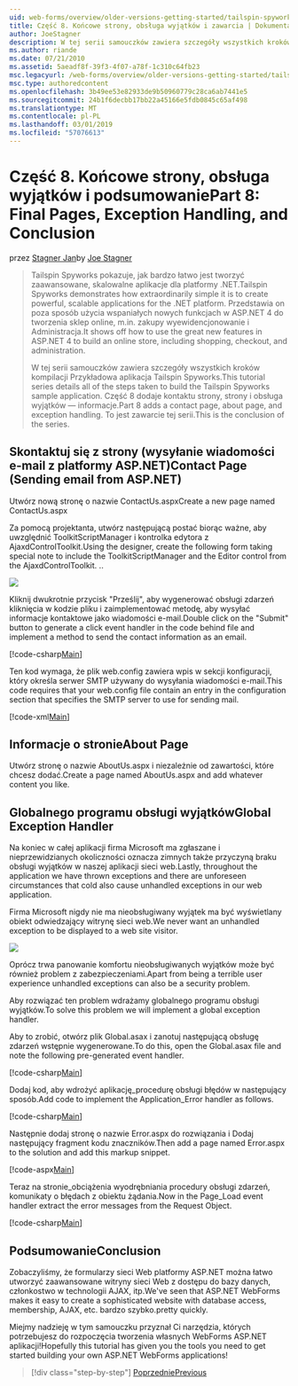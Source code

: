 ```yaml
---
uid: web-forms/overview/older-versions-getting-started/tailspin-spyworks/tailspin-spyworks-part-8
title: Część 8. Końcowe strony, obsługa wyjątków i zawarcia | Dokumentacja firmy Microsoft
author: JoeStagner
description: W tej serii samouczków zawiera szczegóły wszystkich kroków kompilacji Przykładowa aplikacja Tailspin Spyworks. Część 8 dodaje skontaktuj się z pomocą strony, strony i wyjątków — informacje...
ms.author: riande
ms.date: 07/21/2010
ms.assetid: 5aeadf8f-39f3-4f07-a78f-1c310c64fb23
msc.legacyurl: /web-forms/overview/older-versions-getting-started/tailspin-spyworks/tailspin-spyworks-part-8
msc.type: authoredcontent
ms.openlocfilehash: 3b49ee53e82933de9b50960779c28ca6ab7441e5
ms.sourcegitcommit: 24b1f6decbb17bb22a45166e5fdb0845c65af498
ms.translationtype: MT
ms.contentlocale: pl-PL
ms.lasthandoff: 03/01/2019
ms.locfileid: "57076613"
---
```

<a name="part-8-final-pages-exception-handling-and-conclusion"></a><span data-ttu-id="a6474-104">Część 8. Końcowe strony, obsługa wyjątków i podsumowanie</span><span class="sxs-lookup"><span data-stu-id="a6474-104">Part 8: Final Pages, Exception Handling, and Conclusion</span></span>
====================
<span data-ttu-id="a6474-105">przez [Stagner Jan](https://github.com/JoeStagner)</span><span class="sxs-lookup"><span data-stu-id="a6474-105">by [Joe Stagner](https://github.com/JoeStagner)</span></span>

> <span data-ttu-id="a6474-106">Tailspin Spyworks pokazuje, jak bardzo łatwo jest tworzyć zaawansowane, skalowalne aplikacje dla platformy .NET.</span><span class="sxs-lookup"><span data-stu-id="a6474-106">Tailspin Spyworks demonstrates how extraordinarily simple it is to create powerful, scalable applications for the .NET platform.</span></span> <span data-ttu-id="a6474-107">Przedstawia on poza sposób użycia wspaniałych nowych funkcjach w ASP.NET 4 do tworzenia sklep online, m.in. zakupy wyewidencjonowanie i Administracja.</span><span class="sxs-lookup"><span data-stu-id="a6474-107">It shows off how to use the great new features in ASP.NET 4 to build an online store, including shopping, checkout, and administration.</span></span>
> 
> <span data-ttu-id="a6474-108">W tej serii samouczków zawiera szczegóły wszystkich kroków kompilacji Przykładowa aplikacja Tailspin Spyworks.</span><span class="sxs-lookup"><span data-stu-id="a6474-108">This tutorial series details all of the steps taken to build the Tailspin Spyworks sample application.</span></span> <span data-ttu-id="a6474-109">Część 8 dodaje kontaktu strony, strony i obsługa wyjątków — informacje.</span><span class="sxs-lookup"><span data-stu-id="a6474-109">Part 8 adds a contact page, about page, and exception handling.</span></span> <span data-ttu-id="a6474-110">To jest zawarcie tej serii.</span><span class="sxs-lookup"><span data-stu-id="a6474-110">This is the conclusion of the series.</span></span>


## <a id="_Toc260221680"></a>  <span data-ttu-id="a6474-111">Skontaktuj się z strony (wysyłanie wiadomości e-mail z platformy ASP.NET)</span><span class="sxs-lookup"><span data-stu-id="a6474-111">Contact Page (Sending email from ASP.NET)</span></span>

<span data-ttu-id="a6474-112">Utwórz nową stronę o nazwie ContactUs.aspx</span><span class="sxs-lookup"><span data-stu-id="a6474-112">Create a new page named ContactUs.aspx</span></span>

<span data-ttu-id="a6474-113">Za pomocą projektanta, utwórz następującą postać biorąc ważne, aby uwzględnić ToolkitScriptManager i kontrolka edytora z AjaxdControlToolkit.</span><span class="sxs-lookup"><span data-stu-id="a6474-113">Using the designer, create the following form taking special note to include the ToolkitScriptManager and the Editor control from the AjaxdControlToolkit.</span></span> <span data-ttu-id="a6474-114">.</span><span class="sxs-lookup"><span data-stu-id="a6474-114">.</span></span>

![](tailspin-spyworks-part-8/_static/image1.jpg)

<span data-ttu-id="a6474-115">Kliknij dwukrotnie przycisk "Prześlij", aby wygenerować obsługi zdarzeń kliknięcia w kodzie pliku i zaimplementować metodę, aby wysyłać informacje kontaktowe jako wiadomości e-mail.</span><span class="sxs-lookup"><span data-stu-id="a6474-115">Double click on the "Submit" button to generate a click event handler in the code behind file and implement a method to send the contact information as an email.</span></span>

[!code-csharp[Main](tailspin-spyworks-part-8/samples/sample1.cs)]

<span data-ttu-id="a6474-116">Ten kod wymaga, że plik web.config zawiera wpis w sekcji konfiguracji, który określa serwer SMTP używany do wysyłania wiadomości e-mail.</span><span class="sxs-lookup"><span data-stu-id="a6474-116">This code requires that your web.config file contain an entry in the configuration section that specifies the SMTP server to use for sending mail.</span></span>

[!code-xml[Main](tailspin-spyworks-part-8/samples/sample2.xml)]

## <a id="_Toc260221681"></a>  <span data-ttu-id="a6474-117">Informacje o stronie</span><span class="sxs-lookup"><span data-stu-id="a6474-117">About Page</span></span>

<span data-ttu-id="a6474-118">Utwórz stronę o nazwie AboutUs.aspx i niezależnie od zawartości, które chcesz dodać.</span><span class="sxs-lookup"><span data-stu-id="a6474-118">Create a page named AboutUs.aspx and add whatever content you like.</span></span>

## <a id="_Toc260221682"></a>  <span data-ttu-id="a6474-119">Globalnego programu obsługi wyjątków</span><span class="sxs-lookup"><span data-stu-id="a6474-119">Global Exception Handler</span></span>

<span data-ttu-id="a6474-120">Na koniec w całej aplikacji firma Microsoft ma zgłaszane i nieprzewidzianych okoliczności oznacza zimnych także przyczyną braku obsługi wyjątków w naszej aplikacji sieci web.</span><span class="sxs-lookup"><span data-stu-id="a6474-120">Lastly, throughout the application we have thrown exceptions and there are unforeseen circumstances that cold also cause unhandled exceptions in our web application.</span></span>

<span data-ttu-id="a6474-121">Firma Microsoft nigdy nie ma nieobsługiwany wyjątek ma być wyświetlany obiekt odwiedzający witrynę sieci web.</span><span class="sxs-lookup"><span data-stu-id="a6474-121">We never want an unhandled exception to be displayed to a web site visitor.</span></span>

![](tailspin-spyworks-part-8/_static/image2.jpg)

<span data-ttu-id="a6474-122">Oprócz trwa panowanie komfortu nieobsługiwanych wyjątków może być również problem z zabezpieczeniami.</span><span class="sxs-lookup"><span data-stu-id="a6474-122">Apart from being a terrible user experience unhandled exceptions can also be a security problem.</span></span>

<span data-ttu-id="a6474-123">Aby rozwiązać ten problem wdrażamy globalnego programu obsługi wyjątków.</span><span class="sxs-lookup"><span data-stu-id="a6474-123">To solve this problem we will implement a global exception handler.</span></span>

<span data-ttu-id="a6474-124">Aby to zrobić, otwórz plik Global.asax i zanotuj następującą obsługę zdarzeń wstępnie wygenerowane.</span><span class="sxs-lookup"><span data-stu-id="a6474-124">To do this, open the Global.asax file and note the following pre-generated event handler.</span></span>

[!code-csharp[Main](tailspin-spyworks-part-8/samples/sample3.cs)]

<span data-ttu-id="a6474-125">Dodaj kod, aby wdrożyć aplikację\_procedurę obsługi błędów w następujący sposób.</span><span class="sxs-lookup"><span data-stu-id="a6474-125">Add code to implement the Application\_Error handler as follows.</span></span>

[!code-csharp[Main](tailspin-spyworks-part-8/samples/sample4.cs)]

<span data-ttu-id="a6474-126">Następnie dodaj stronę o nazwie Error.aspx do rozwiązania i Dodaj następujący fragment kodu znaczników.</span><span class="sxs-lookup"><span data-stu-id="a6474-126">Then add a page named Error.aspx to the solution and add this markup snippet.</span></span>

[!code-aspx[Main](tailspin-spyworks-part-8/samples/sample5.aspx)]

<span data-ttu-id="a6474-127">Teraz na stronie\_obciążenia wyodrębniania procedury obsługi zdarzeń, komunikaty o błędach z obiektu żądania.</span><span class="sxs-lookup"><span data-stu-id="a6474-127">Now in the Page\_Load event handler extract the error messages from the Request Object.</span></span>

[!code-csharp[Main](tailspin-spyworks-part-8/samples/sample6.cs)]

## <a id="_Toc260221683"></a>  <span data-ttu-id="a6474-128">Podsumowanie</span><span class="sxs-lookup"><span data-stu-id="a6474-128">Conclusion</span></span>

<span data-ttu-id="a6474-129">Zobaczyliśmy, że formularzy sieci Web platformy ASP.NET można łatwo utworzyć zaawansowane witryny sieci Web z dostępu do bazy danych, członkostwo w technologii AJAX, itp.</span><span class="sxs-lookup"><span data-stu-id="a6474-129">We've seen that ASP.NET WebForms makes it easy to create a sophisticated website with database access, membership, AJAX, etc.</span></span> <span data-ttu-id="a6474-130">bardzo szybko.</span><span class="sxs-lookup"><span data-stu-id="a6474-130">pretty quickly.</span></span>

<span data-ttu-id="a6474-131">Miejmy nadzieję w tym samouczku przyznał Ci narzędzia, których potrzebujesz do rozpoczęcia tworzenia własnych WebForms ASP.NET aplikacji!</span><span class="sxs-lookup"><span data-stu-id="a6474-131">Hopefully this tutorial has given you the tools you need to get started building your own ASP.NET WebForms applications!</span></span>

> [!div class="step-by-step"]
> [<span data-ttu-id="a6474-132">Poprzednie</span><span class="sxs-lookup"><span data-stu-id="a6474-132">Previous</span></span>](tailspin-spyworks-part-7.md)
